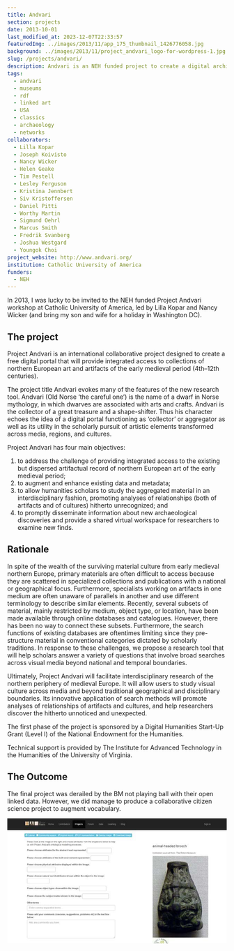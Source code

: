 ```yaml
---
title: Andvari
section: projects
date: 2013-10-01
last_modified_at: 2023-12-07T22:33:57
featuredImg: ../images/2013/11/app_175_thumbnail_1426776058.jpg
background: ../images/2013/11/project_andvari_logo-for-wordpress-1.jpg
slug: /projects/andvari/
description: Andvari is an NEH funded project to create a digital archive of the ancient world. 
tags:
  - andvari
  - museums
  - rdf
  - linked art
  - USA
  - classics
  - archaeology
  - networks
collaborators:
  - Lilla Kopar
  - Joseph Koivisto
  - Nancy Wicker
  - Helen Geake
  - Tim Pestell
  - Lesley Ferguson
  - Kristina Jennbert
  - Siv Kristoffersen
  - Daniel Pitti
  - Worthy Martin
  - Sigmund Oehrl
  - Marcus Smith
  - Fredrik Svanberg
  - Joshua Westgard
  - Youngok Choi
project_website: http://www.andvari.org/
institution: Catholic University of America
funders: 
  - NEH
---
```

In 2013, I was lucky to be invited to the NEH funded Project Andvari workshop at Catholic University of America, led by Lilla
Kopar and Nancy Wicker (and bring my son and wife for a holiday in Washington DC). 

## The project 

Project Andvari is an international collaborative project designed to create a free digital portal that will provide integrated access to collections of northern European art and artifacts of the early medieval period (4th–12th centuries).

The project title Andvari evokes many of the features of the new research tool. Andvari (Old Norse ‘the careful one’) is the name of a dwarf in Norse mythology, in which dwarves are associated with arts and crafts. Andvari is the collector of a great treasure and a shape-shifter. Thus his character echoes the idea of a digital portal functioning as ‘collector’ or aggregator as well as its utility in the scholarly pursuit of artistic elements transformed across media, regions, and cultures.

Project Andvari has four main objectives:

1. to address the challenge of providing integrated access to the existing but dispersed artifactual record of northern European art of the early medieval period;
2. to augment and enhance existing data and metadata;
3. to allow humanities scholars to study the aggregated material in an interdisciplinary fashion, promoting analyses of relationships (both of artifacts and of cultures) hitherto unrecognized; and
4. to promptly disseminate information about new archaeological discoveries and provide a shared virtual workspace for researchers to examine new finds.

## Rationale

In spite of the wealth of the surviving material culture from early medieval northern Europe, primary materials are often difficult to access because they are scattered in specialized collections and publications with a national or geographical focus. Furthermore, specialists working on artifacts in one medium are often unaware of parallels in another and use different terminology to describe similar elements. Recently, several subsets of material, mainly restricted by medium, object type, or location, have been made available through online databases and catalogues. However, there has been no way to connect these subsets. Furthermore, the search functions of existing databases are oftentimes limiting since they pre-structure material in conventional categories dictated by scholarly traditions. In response to these challenges, we propose a research tool that will help scholars answer a variety of questions that involve broad searches across visual media beyond national and temporal boundaries.

Ultimately, Project Andvari will facilitate interdisciplinary research of the northern periphery of medieval Europe. It will allow users to study visual culture across media and beyond traditional geographical and disciplinary boundaries. Its innovative application of search methods will promote analyses of relationships of artifacts and cultures, and help researchers discover the hitherto unnoticed and unexpected.

The first phase of the project is sponsored by a Digital Humanities Start-Up Grant (Level I) of the National Endowment for the Humanities.

Technical support is provided by The Institute for Advanced Technology in the Humanities of the University of Virginia.

## The Outcome

The final project was derailed by the BM not playing ball with their open linked data. However, 
we did manage to produce a collaborative citizen science project to augment vocabulary.

![Andvari citizen science project](../images/2013/11/Sample-Task-on-the-Project-Andvari-crowdsourcing-application-developed-and-hosted-by-the.jpeg)